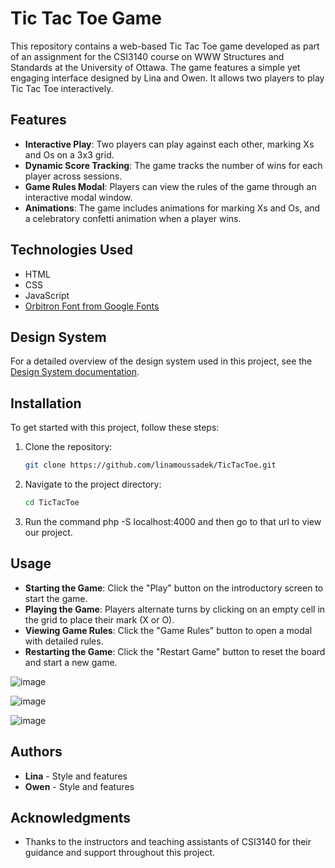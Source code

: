 # Tic Tac Toe Game

This repository contains a web-based Tic Tac Toe game developed as part of an assignment for the CSI3140 course on WWW Structures and Standards at the University of Ottawa. 
The game features a simple yet engaging interface designed by Lina and Owen. It allows two players to play Tic Tac Toe interactively.

## Features

- **Interactive Play**: Two players can play against each other, marking Xs and Os on a 3x3 grid.
- **Dynamic Score Tracking**: The game tracks the number of wins for each player across sessions.
- **Game Rules Modal**: Players can view the rules of the game through an interactive modal window.
- **Animations**: The game includes animations for marking Xs and Os, and a celebratory confetti animation when a player wins.

## Technologies Used

- HTML
- CSS
- JavaScript
- [Orbitron Font from Google Fonts](https://fonts.google.com/specimen/Orbitron)

## Design System

For a detailed overview of the design system used in this project, see the [Design System documentation](/docs/design_system.md).

## Installation

To get started with this project, follow these steps:

1. Clone the repository:
   ```bash
   git clone https://github.com/linamoussadek/TicTacToe.git
   ```
2. Navigate to the project directory:
   ```bash
   cd TicTacToe
   ```
3. Run the command php -S localhost:4000 and then go to that url to view our project.


## Usage

- **Starting the Game**: Click the "Play" button on the introductory screen to start the game.
- **Playing the Game**: Players alternate turns by clicking on an empty cell in the grid to place their mark (X or O).
- **Viewing Game Rules**: Click the "Game Rules" button to open a modal with detailed rules.
- **Restarting the Game**: Click the "Restart Game" button to reset the board and start a new game.

![image](https://github.com/linamoussadek/TicTacToe/assets/90733151/5fb32301-9629-4634-9e10-28e88b419eac)

![image](https://github.com/linamoussadek/TicTacToe/assets/90733151/1ab72f03-866e-45b4-8dd7-a2640a903d84)

![image](https://github.com/linamoussadek/TicTacToe/assets/90733151/1c638e91-10fb-492e-85c1-651935505884)


## Authors

- **Lina** - Style and features
- **Owen** - Style and features

## Acknowledgments

- Thanks to the instructors and teaching assistants of CSI3140 for their guidance and support throughout this project.
